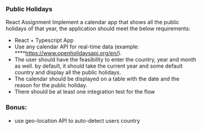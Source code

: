 ### Public Holidays

React Assignment Implement a calendar app that shows all the public holidays of that year, the application should meet the below requirements:

- React + Typescript App
- Use any calendar API for real-time data (example: \*\*\*\*https://www.openholidaysapi.org/en/).
- The user should have the feasibility to enter the country, year and month as well. by
  default, it should take the current year and some default country and display all the
  public holidays.
- The calendar should be displayed on a table with the date and the reason for the public
  holiday.
- There should be at least one integration test for the flow

### Bonus:

- use geo-location API to auto-detect users country
